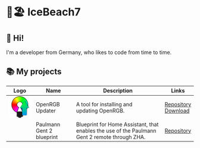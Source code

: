 ﻿# 🧊🏖️ IceBeach7
## 👋 Hi!
I'm a developer from Germany, who likes to code from time to time.

## 📚 My projects
| Logo                                                                                    | Name            | Description                                     | Links                                                                                                                                                                |
|-----------------------------------------------------------------------------------------|-----------------|-------------------------------------------------|----------------------------------------------------------------------------------------------------------------------------------------------------------------------|
| ![OpenRGB Updater logo](https://github.com/IceBeach7/OpenRGB-Updater/raw/main/Logo.png) | OpenRGB Updater | A tool for installing and<br/>updating OpenRGB. | [Repository](https://github.com/IceBeach7/OpenRGB-Updater)<br/>[Download](https://github.com/IceBeach7/OpenRGB-Updater/releases/latest/download/OpenRGB-Updater.zip) |
|| Paulmann Gent 2 blueprint | Blueprint for Home Assistant, that enables the use of the Paulmann Gent 2 remote through ZHA. | [Repository](https://github.com/IceBeach7/HASS-Paulmann-Gent-2) |
